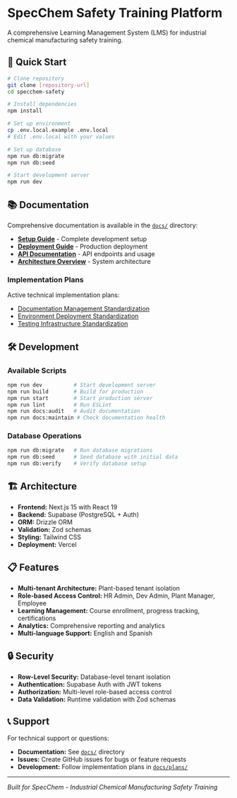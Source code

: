 # SpecChem Safety Training Platform

A comprehensive Learning Management System (LMS) for industrial chemical manufacturing safety training.

## 🚀 Quick Start

```bash
# Clone repository
git clone [repository-url]
cd specchem-safety

# Install dependencies
npm install

# Set up environment
cp .env.local.example .env.local
# Edit .env.local with your values

# Set up database
npm run db:migrate
npm run db:seed

# Start development server
npm run dev
```

## 📚 Documentation

Comprehensive documentation is available in the [`docs/`](./docs/) directory:

- **[Setup Guide](./docs/SETUP.md)** - Complete development setup
- **[Deployment Guide](./docs/DEPLOYMENT.md)** - Production deployment
- **[API Documentation](./docs/API.md)** - API endpoints and usage
- **[Architecture Overview](./docs/ARCHITECTURE.md)** - System architecture

### Implementation Plans
Active technical implementation plans:
- [Documentation Management Standardization](./docs/plans/documentation-management-standardization.md)
- [Environment Deployment Standardization](./docs/plans/environment-deployment-standardization.md)
- [Testing Infrastructure Standardization](./docs/plans/testing-infrastructure-standardization.md)

## 🛠️ Development

### Available Scripts
```bash
npm run dev          # Start development server
npm run build        # Build for production
npm run start        # Start production server
npm run lint         # Run ESLint
npm run docs:audit   # Audit documentation
npm run docs:maintain # Check documentation health
```

### Database Operations
```bash
npm run db:migrate   # Run database migrations
npm run db:seed      # Seed database with initial data
npm run db:verify    # Verify database setup
```

## 🏗️ Architecture

- **Frontend:** Next.js 15 with React 19
- **Backend:** Supabase (PostgreSQL + Auth)
- **ORM:** Drizzle ORM
- **Validation:** Zod schemas
- **Styling:** Tailwind CSS
- **Deployment:** Vercel

## 📋 Features

- **Multi-tenant Architecture:** Plant-based tenant isolation
- **Role-based Access Control:** HR Admin, Dev Admin, Plant Manager, Employee
- **Learning Management:** Course enrollment, progress tracking, certifications
- **Analytics:** Comprehensive reporting and analytics
- **Multi-language Support:** English and Spanish

## 🔒 Security

- **Row-Level Security:** Database-level tenant isolation
- **Authentication:** Supabase Auth with JWT tokens
- **Authorization:** Multi-level role-based access control
- **Data Validation:** Runtime validation with Zod schemas

## 📞 Support

For technical support or questions:
- **Documentation:** See [`docs/`](./docs/) directory
- **Issues:** Create GitHub issues for bugs or feature requests
- **Development:** Follow implementation plans in [`docs/plans/`](./docs/plans/)

---

*Built for SpecChem - Industrial Chemical Manufacturing Safety Training*


